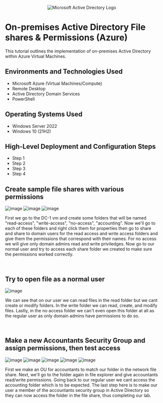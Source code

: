 <p align="center">
<img src="https://i.imgur.com/pU5A58S.png" alt="Microsoft Active Directory Logo"/>
</p>

<h1>On-premises Active Directory File shares & Permissions (Azure)</h1>
This tutorial outlines the implementation of on-premises Active Directory within Azure Virtual Machines.<br />



<h2>Environments and Technologies Used</h2>

- Microsoft Azure (Virtual Machines/Compute)
- Remote Desktop
- Active Directory Domain Services
- PowerShell

<h2>Operating Systems Used </h2>

- Windows Server 2022
- Windows 10 (21H2)

<h2>High-Level Deployment and Configuration Steps</h2>

- Step 1
- Step 2
- Step 3
- Step 4

<h2>Create sample file shares with various permissions</h2>

![image](https://github.com/user-attachments/assets/5101dd03-e611-4a50-b343-43650de01986)
![image](https://github.com/user-attachments/assets/adc8a7ea-4bb1-4bea-9e21-40d227dd77a5)
![image](https://github.com/user-attachments/assets/8ea809b6-2552-4725-b82f-2e2b157fc51e)




<p>
First we go to the DC-1 vm and create some folders that will be named "read-access", "write-access", "no-access", "accounting". Now we'll go to each of these folders and right click them for properties then go to share and share to domain users for the read access and write access folders and give them the permissions that correspond with their names. For no access we will give only domain admins read and write priviledges. Now go to our normal user and try to access each share folder we created to make sure the permissions worked correctly.  
</p>
<br />

<h2>Try to open file as a normal user</h2>

![image](https://github.com/user-attachments/assets/4ad410f9-fcad-4293-8b33-8eab3dcead1a)



<p>
We can see that on our user we can read files in the read folder but we cant create or modify folders. In the write folder we can read, create, and modify files. Lastly, in the no access folder we can't even open this folder at all as the regular user as only domain admins have permissions to do so.
</p>
<br />

<h2>Make a new Accountants Security Group and assign permissions, then test access</h2>

![image](https://github.com/user-attachments/assets/a2df596c-42ce-4069-87d3-71c125530c06)
![image](https://github.com/user-attachments/assets/d816a075-45c9-4285-b20b-1718e8115565)
![image](https://github.com/user-attachments/assets/bdbf2391-acb6-4914-ac37-e1e94b35c338)
![image](https://github.com/user-attachments/assets/084da307-a4eb-48cc-b098-f83212e4c333)
![image](https://github.com/user-attachments/assets/0e9eaa7f-9b75-4e2c-8603-e4b1ba13b029)


<p>
First we make an OU for accountants to match our folder in the network file share. Next, we'll go to the folder again in file explorer and give accountants read/write permissions. Going back to our regular user we cant access the accounting folder which is to be expected. The last step here is to make our user a member of the accountants security group in Active Directory so they can now access the folder in the file share, thus completing our lab.
</p>
<br />
